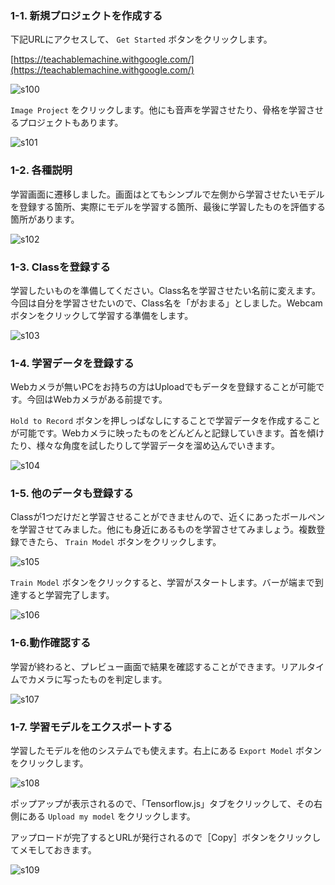 ### 1-1. 新規プロジェクトを作成する
下記URLにアクセスして、 `Get Started` ボタンをクリックします。

[https://teachablemachine.withgoogle.com/](https://teachablemachine.withgoogle.com/)

![s100](https://raw.githubusercontent.com/gaomar/katacoda-scenarios/master/teachablemachine-handson-playground/images/s100.png)

`Image Project` をクリックします。他にも音声を学習させたり、骨格を学習させるプロジェクトもあります。

![s101](https://raw.githubusercontent.com/gaomar/katacoda-scenarios/master/teachablemachine-handson-playground/images/s101.png)

### 1-2. 各種説明
学習画面に遷移しました。画面はとてもシンプルで左側から学習させたいモデルを登録する箇所、実際にモデルを学習する箇所、最後に学習したものを評価する箇所があります。

![s102](https://raw.githubusercontent.com/gaomar/katacoda-scenarios/master/teachablemachine-handson-playground/images/s102.png)

### 1-3. Classを登録する
学習したいものを準備してください。Class名を学習させたい名前に変えます。今回は自分を学習させたいので、Class名を「がおまる」としました。Webcamボタンをクリックして学習する準備をします。

![s103](https://raw.githubusercontent.com/gaomar/katacoda-scenarios/master/teachablemachine-handson-playground/images/s103.png)

### 1-4. 学習データを登録する
Webカメラが無いPCをお持ちの方はUploadでもデータを登録することが可能です。今回はWebカメラがある前提です。

`Hold to Record` ボタンを押しっぱなしにすることで学習データを作成することが可能です。Webカメラに映ったものをどんどんと記録していきます。首を傾けたり、様々な角度を試したりして学習データを溜め込んでいきます。

![s104](https://raw.githubusercontent.com/gaomar/katacoda-scenarios/master/teachablemachine-handson-playground/images/s104.png)

### 1-5. 他のデータも登録する
Classが1つだけだと学習させることができませんので、近くにあったボールペンを学習させてみました。他にも身近にあるものを学習させてみましょう。複数登録できたら、 `Train Model` ボタンをクリックします。

![s105](https://raw.githubusercontent.com/gaomar/katacoda-scenarios/master/teachablemachine-handson-playground/images/s105.png)

`Train Model` ボタンをクリックすると、学習がスタートします。バーが端まで到達すると学習完了します。

![s106](https://raw.githubusercontent.com/gaomar/katacoda-scenarios/master/teachablemachine-handson-playground/images/s106.png)

### 1-6.動作確認する
学習が終わると、プレビュー画面で結果を確認することができます。リアルタイムでカメラに写ったものを判定します。

![s107](https://raw.githubusercontent.com/gaomar/katacoda-scenarios/master/teachablemachine-handson-playground/images/s107.png)

### 1-7. 学習モデルをエクスポートする
学習したモデルを他のシステムでも使えます。右上にある `Export Model` ボタンをクリックします。

![s108](https://raw.githubusercontent.com/gaomar/katacoda-scenarios/master/teachablemachine-handson-playground/images/s108.png)

ポップアップが表示されるので、「Tensorflow.js」タブをクリックして、その右側にある `Upload my model` をクリックします。

アップロードが完了するとURLが発行されるので［Copy］ボタンをクリックしてメモしておきます。

![s109](https://raw.githubusercontent.com/gaomar/katacoda-scenarios/master/teachablemachine-handson-playground/images/s109.png)
